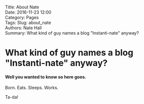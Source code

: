 Title: About Nate  
Date: 2016-11-23 12:00  
Category: Pages  
Tags:
Slug: about_nate  
Authors: Nate Hall  
Summary: What kind of guy names a blog "Instanti-nate" anyway?  

# What kind of guy names a blog "Instanti-nate" anyway?

#### Well you wanted to know so here goes.
Born.
Eats.
Sleeps.
Works.

Ta-da!
